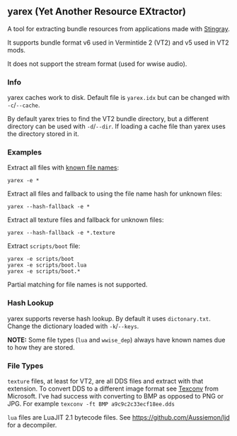 yarex (Yet Another Resource EXtractor)
--------------------------------------
A tool for extracting bundle resources from applications made with [Stingray](https://wikipedia.org/wiki/Autodesk_Stingray).

It supports bundle format v6 used in Vermintide 2 (VT2) and v5 used in VT2 mods.

It does not support the stream format (used for wwise audio).

### Info

yarex caches work to disk. Default file is `yarex.idx` but can be changed with `-c`/`--cache`.

By default yarex tries to find the VT2 bundle directory, but a different directory can be used with `-d`/`--dir`. If loading a cache file than yarex uses the directory stored in it.

### Examples

Extract all files with [known file names](#hash-lookup):
```
yarex -e *
```

Extract all files and fallback to using the file name hash for unknown files:
```
yarex --hash-fallback -e *
```

Extract all texture files and fallback for unknown files:
```
yarex --hash-fallback -e *.texture
```

Extract `scripts/boot` file:
```
yarex -e scripts/boot
yarex -e scripts/boot.lua
yarex -e scripts/boot.*
```

Partial matching for file names is not supported.

### Hash Lookup

yarex supports reverse hash lookup. By default it uses `dictonary.txt`. Change the dictionary loaded with `-k`/`--keys`.

**NOTE:** Some file types (`lua` and `wwise_dep`) always have known names due to how they are stored.

### File Types

`texture` files, at least for VT2, are all DDS files and extract with that extension. To convert DDS to a different image format see [Texconv](https://github.com/microsoft/DirectXTex/wiki/Texconv) from Microsoft. I've had success with converting to BMP as opposed to PNG or JPG. For example `texconv -ft BMP a9c9c2c33ecf18ee.dds`

`lua` files are LuaJIT 2.1 bytecode files. See https://github.com/Aussiemon/ljd for a decompiler.
